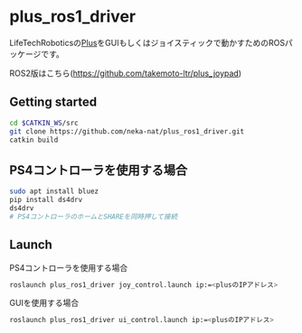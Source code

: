 # plus_ros1_driver

LifeTechRoboticsの[Plus](https://ltrobo.com/%e5%b0%8f%e5%9e%8b%e8%b5%b0%e8%a1%8c%e3%83%ad%e3%83%9c%e3%83%83%e3%83%88-plus/)をGUIもしくはジョイスティックで動かすためのROSパッケージです。

ROS2版はこちら(https://github.com/takemoto-ltr/plus_joypad)

## Getting started

```sh
cd $CATKIN_WS/src
git clone https://github.com/neka-nat/plus_ros1_driver.git
catkin build
```

## PS4コントローラを使用する場合

```sh
sudo apt install bluez
pip install ds4drv
ds4drv
# PS4コントローラのホームとSHAREを同時押して接続
```

## Launch

PS4コントローラを使用する場合

```sh
roslaunch plus_ros1_driver joy_control.launch ip:=<plusのIPアドレス>
```

GUIを使用する場合

```sh
roslaunch plus_ros1_driver ui_control.launch ip:=<plusのIPアドレス>
```
